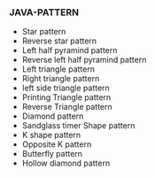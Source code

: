 ### JAVA-PATTERN                     
* Star pattern 
* Reverse star pattern
* Left half pyramind pattern
* Reverse left half pyramind pattern
* Left triangle pattern
* Right triangle pattern
* left side triangle pattern
* Printing Triangle pattern
* Reverse Triangle pattern
* Diamond pattern
* Sandglass timer Shape pattern
* K shape pattern
* Opposite K pattern
* Butterfly pattern  
* Hollow diamond pattern
     
 

  

  
  

  
 
  

  
